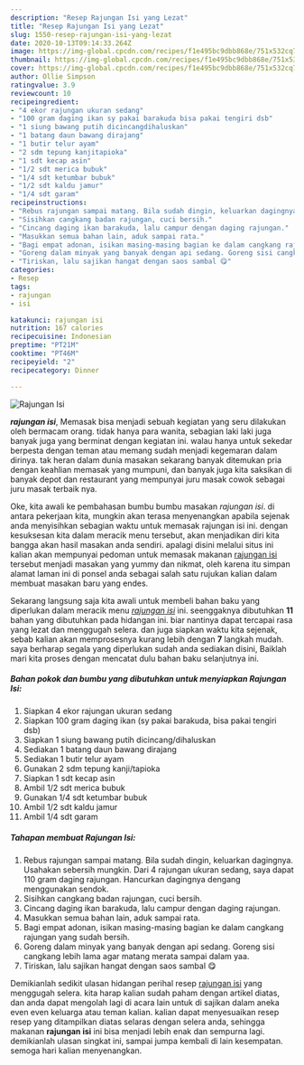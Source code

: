 ```yaml
---
description: "Resep Rajungan Isi yang Lezat"
title: "Resep Rajungan Isi yang Lezat"
slug: 1550-resep-rajungan-isi-yang-lezat
date: 2020-10-13T09:14:33.264Z
image: https://img-global.cpcdn.com/recipes/f1e495bc9dbb868e/751x532cq70/rajungan-isi-foto-resep-utama.jpg
thumbnail: https://img-global.cpcdn.com/recipes/f1e495bc9dbb868e/751x532cq70/rajungan-isi-foto-resep-utama.jpg
cover: https://img-global.cpcdn.com/recipes/f1e495bc9dbb868e/751x532cq70/rajungan-isi-foto-resep-utama.jpg
author: Ollie Simpson
ratingvalue: 3.9
reviewcount: 10
recipeingredient:
- "4 ekor rajungan ukuran sedang"
- "100 gram daging ikan sy pakai barakuda bisa pakai tengiri dsb"
- "1 siung bawang putih dicincangdihaluskan"
- "1 batang daun bawang dirajang"
- "1 butir telur ayam"
- "2 sdm tepung kanjitapioka"
- "1 sdt kecap asin"
- "1/2 sdt merica bubuk"
- "1/4 sdt ketumbar bubuk"
- "1/2 sdt kaldu jamur"
- "1/4 sdt garam"
recipeinstructions:
- "Rebus rajungan sampai matang. Bila sudah dingin, keluarkan dagingnya. Usahakan sebersih mungkin. Dari 4 rajungan ukuran sedang, saya dapat 110 gram daging rajungan. Hancurkan dagingnya dengang menggunakan sendok."
- "Sisihkan cangkang badan rajungan, cuci bersih."
- "Cincang daging ikan barakuda, lalu campur dengan daging rajungan."
- "Masukkan semua bahan lain, aduk sampai rata."
- "Bagi empat adonan, isikan masing-masing bagian ke dalam cangkang rajungan yang sudah bersih."
- "Goreng dalam minyak yang banyak dengan api sedang. Goreng sisi cangkang lebih lama agar matang merata sampai dalam yaa."
- "Tiriskan, lalu sajikan hangat dengan saos sambal 😋"
categories:
- Resep
tags:
- rajungan
- isi

katakunci: rajungan isi 
nutrition: 167 calories
recipecuisine: Indonesian
preptime: "PT21M"
cooktime: "PT46M"
recipeyield: "2"
recipecategory: Dinner

---
```



![Rajungan Isi](https://img-global.cpcdn.com/recipes/f1e495bc9dbb868e/751x532cq70/rajungan-isi-foto-resep-utama.jpg)

<b><i>rajungan isi</i></b>, Memasak bisa menjadi sebuah kegiatan yang seru dilakukan oleh bermacam orang. tidak hanya para wanita, sebagian laki laki juga banyak juga yang berminat dengan kegiatan ini. walau hanya untuk sekedar berpesta dengan teman atau memang sudah menjadi kegemaran dalam dirinya. tak heran dalam dunia masakan sekarang banyak ditemukan pria dengan keahlian memasak yang mumpuni, dan banyak juga kita saksikan di banyak depot dan restaurant yang mempunyai juru masak cowok sebagai juru masak terbaik nya.



Oke, kita awali ke pembahasan bumbu bumbu masakan <i>rajungan isi</i>. di antara pekerjaan kita, mungkin akan terasa menyenangkan apabila sejenak anda menyisihkan sebagian waktu untuk memasak rajungan isi ini. dengan kesuksesan kita dalam meracik menu tersebut, akan menjadikan diri kita bangga akan hasil masakan anda sendiri. apalagi disini melalui situs ini kalian akan mempunyai pedoman untuk memasak makanan <u>rajungan isi</u> tersebut menjadi masakan yang yummy dan nikmat, oleh karena itu simpan alamat laman ini di ponsel anda sebagai salah satu rujukan kalian dalam membuat masakan baru yang endes.


Sekarang langsung saja kita awali untuk membeli bahan baku yang diperlukan dalam meracik menu <u><i>rajungan isi</i></u> ini. seenggaknya dibutuhkan <b>11</b> bahan yang dibutuhkan pada hidangan ini. biar nantinya dapat tercapai rasa yang lezat dan menggugah selera. dan juga siapkan waktu kita sejenak, sebab kalian akan memprosesnya kurang lebih dengan <b>7</b> langkah mudah. saya berharap segala yang diperlukan sudah anda sediakan disini, Baiklah mari kita proses dengan mencatat dulu bahan baku selanjutnya ini.

<!--inarticleads1-->

##### Bahan pokok dan bumbu yang dibutuhkan untuk menyiapkan Rajungan Isi:

1. Siapkan 4 ekor rajungan ukuran sedang
1. Siapkan 100 gram daging ikan (sy pakai barakuda, bisa pakai tengiri dsb)
1. Siapkan 1 siung bawang putih dicincang/dihaluskan
1. Sediakan 1 batang daun bawang dirajang
1. Sediakan 1 butir telur ayam
1. Gunakan 2 sdm tepung kanji/tapioka
1. Siapkan 1 sdt kecap asin
1. Ambil 1/2 sdt merica bubuk
1. Gunakan 1/4 sdt ketumbar bubuk
1. Ambil 1/2 sdt kaldu jamur
1. Ambil 1/4 sdt garam




<!--inarticleads2-->

##### Tahapan membuat Rajungan Isi:

1. Rebus rajungan sampai matang. Bila sudah dingin, keluarkan dagingnya. Usahakan sebersih mungkin. Dari 4 rajungan ukuran sedang, saya dapat 110 gram daging rajungan. Hancurkan dagingnya dengang menggunakan sendok.
1. Sisihkan cangkang badan rajungan, cuci bersih.
1. Cincang daging ikan barakuda, lalu campur dengan daging rajungan.
1. Masukkan semua bahan lain, aduk sampai rata.
1. Bagi empat adonan, isikan masing-masing bagian ke dalam cangkang rajungan yang sudah bersih.
1. Goreng dalam minyak yang banyak dengan api sedang. Goreng sisi cangkang lebih lama agar matang merata sampai dalam yaa.
1. Tiriskan, lalu sajikan hangat dengan saos sambal 😋




Demikianlah sedikit ulasan hidangan perihal resep <u>rajungan isi</u> yang menggugah selera. kita harap kalian sudah paham dengan artikel diatas, dan anda dapat mengolah lagi di acara lain untuk di sajikan dalam aneka even even keluarga atau teman kalian. kalian dapat menyesuaikan resep resep yang ditampilkan diatas selaras dengan selera anda, sehingga makanan <b>rajungan isi</b> ini bisa menjadi lebih enak dan sempurna lagi. demikianlah ulasan singkat ini, sampai jumpa kembali di lain kesempatan. semoga hari kalian menyenangkan.

